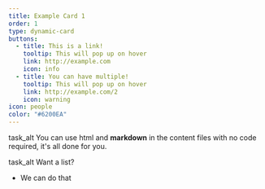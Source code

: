 ```yaml
---
title: Example Card 1
order: 1
type: dynamic-card
buttons:
  - title: This is a link!
    tooltip: This will pop up on hover
    link: http://example.com
    icon: info
  - title: You can have multiple!
    tooltip: This will pop up on hover
    link: http://example.com/2
    icon: warning
icon: people
color: "#6200EA"
---
```

<span class="material-icons">task_alt</span> You can use html and **markdown** in the content files with no code required, it's all done for you.

<span class="material-icons">task_alt</span> Want a list?
- We can do that
